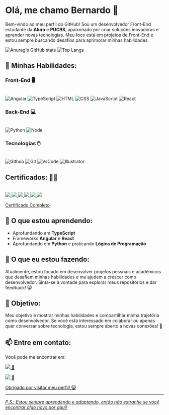 # Olá, me chamo Bernardo 👋

Bem-vindo ao meu perfil do GitHub! Sou um desenvolvedor Front-End estudante da **Alura** e **PUCRS**, apaixonado por criar soluções inovadoras e aprender novas tecnologias. Meu foco está em projetos de Front-End e estou sempre buscando desafios para aprimorar minhas habilidades.

![Anurag's GitHub stats](https://github-readme-stats.vercel.app/api?username=bernardosrodrigues12&show_icons=true&theme=radical)
![Top Langs](https://github-readme-stats.vercel.app/api/top-langs/?username=bernardosrodrigues12&layout=compact)

## 🚀 Minhas Habilidades: 

### Front-End 🖥️
<div style="display: inline_block"></br>
  <img alt="Angular" src="https://img.shields.io/badge/Angular-DD0031?style=for-the-badge&logo=angular&logoColor=white">
  <img alt="TypeScript" src="https://img.shields.io/badge/TypeScript-007ACC?style=for-the-badge&logo=typescript&logoColor=white">
  <img alt="HTML" src="https://img.shields.io/badge/HTML5-E34F26?style=for-the-badge&logo=html5&logoColor=white">
  <img alt="CSS" src="https://img.shields.io/badge/CSS3-1572B6?style=for-the-badge&logo=css3&logoColor=white">
  <img alt="JavaScript" src="https://img.shields.io/badge/JavaScript-F7DF1E?style=for-the-badge&logo=javascript&logoColor=black">
  <img alt="React" src="https://img.shields.io/badge/React-20232A?style=for-the-badge&logo=react&logoColor=61DAFB">
</div>

### Back-End 💻
<div style="display: inline_block"></br>
  <img alt="Python" src="https://img.shields.io/badge/Python-3776AB?style=for-the-badge&logo=python&logoColor=white">
  <img alt="Node" src="https://img.shields.io/badge/Node.js-43853D?style=for-the-badge&logo=node.js&logoColor=white">
</div>

### Tecnologias 🖱️
  <div style="display: inline_block"></br>
  <img alt="Github" src="https://img.shields.io/badge/GitHub-100000?style=for-the-badge&logo=github&logoColor=white">
  <img alt="Git" src="https://img.shields.io/badge/GIT-E44C30?style=for-the-badge&logo=git&logoColor=white">
  <img alt="VsCode" src="https://img.shields.io/badge/Visual_Studio_Code-0078D4?style=for-the-badge&logo=visual%20studio%20code&logoColor=white">
  <img alt="Illustrator" src="https://aleen42.github.io/badges/src/illustrator.svg">
</div>

## Certificados: 👨‍🎓 
<div style="display: inline_block"> </br>
  <a href="https://cursos.alura.com.br/user/be-srodrigues24/degree-angular-crie-aplicacoes-web-ageis-702263/certificate"> <img src="https://img.shields.io/badge/Angular-DD0031?style=for-the-badge&logo=angular&logoColor=white">
  <a href="https://cursos.alura.com.br/user/be-srodrigues24/degree-typescript-desenvolva-front-end-produtividade-644154/certificate"> <img src="https://img.shields.io/badge/TypeScript-007ACC?style=for-the-badge&logo=typescript&logoColor=white">
    <a href="https://cursos.alura.com.br/user/be-srodrigues24/degree-html-css-674466/certificate"> <img src="https://img.shields.io/badge/HTML5-E34F26?style=for-the-badge&logo=html5&logoColor=white">
    <a href="https://cursos.alura.com.br/user/be-srodrigues24/degree-css-estilos-691591/certificate"> <img src="https://img.shields.io/badge/CSS3-1572B6?style=for-the-badge&logo=css3&logoColor=white">
      <a href="https://cursos.alura.com.br/user/be-srodrigues24/degree-js-backend-716073/certificate"> <img src="https://img.shields.io/badge/Node.js-43853D?style=for-the-badge&logo=node.js&logoColor=white">
        <a href="https://cursos.alura.com.br/user/be-srodrigues24/degree-linguagem-python-698571/certificate"> <img src="https://img.shields.io/badge/Python-3776AB?style=for-the-badge&logo=python&logoColor=white">
</div>
          
[Certificado Completo](https://cursos.alura.com.br/user/be-srodrigues24/fullCertificate/fc9d6d521b9987540fcd769a3476adf7)
  
## 📖 O que estou aprendendo: 
- Aprofundando em **TypeScript** 
- Frameworks **Angular** e **React**
- Aprofundando em **Python** e praticando **Lógica de Programação**

## 🌟 O que eu estou fazendo:

Atualmente, estou focado em desenvolver projetos pessoais e acadêmicos que desafiem minhas habilidades e me ajudem a crescer como desenvolvedor. Sinta-se à vontade para explorar meus repositórios e dar feedback! 😸

## 🎯 Objetivo:

Meu objetivo é mostrar minhas habilidades e compartilhar minha trajetória como desenvolvedor. Se você está interessado em colaborar ou apenas quer conversar sobre tecnologia, estou sempre aberto a novas conexões! 🤝

## 📫 Entre em contato:

Você pode me encontrar em:

<a href="https://www.linkedin.com/in/bernardo-s-rodrigues12"> <img src="https://img.shields.io/badge/LinkedIn-0077B5?style=for-the-badge&logo=linkedin&logoColor=white"> 
💼

<a href="https://www.instagram.com/be_srodrigues"> <img src="https://img.shields.io/badge/Instagram-E4405F?style=for-the-badge&logo=instagram&logoColor=white"> 
📸

Obrigado por visitar meu perfil! 😸

---

*P.S.: Estou sempre aprendendo e adaptando, então não estranhe se você encontrar algo novo por aqui!*
